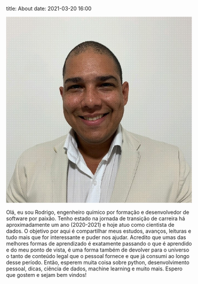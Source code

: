 title: About
date: 2021-03-20 16:00

![profile][profile_foto]

Olá, eu sou Rodrigo, engenheiro químico por formação e desenvolvedor de software por paixão. Tenho estado na jornada de transição de carreira há aproximadamente um ano (2020-2021) e hoje atuo como cientista de dados.
O objetivo por aqui é compartilhar meus estudos, avanços, leituras e tudo mais que for interessante e puder nos ajudar.
Acredito que umas das melhores formas de aprendizado é exatamente passando o que é aprendido e do meu ponto de vista, é uma forma também de devolver para o universo o tanto de conteúdo legal que o pessoal fornece e que já consumi ao longo desse período.
Então, esperem muita coisa sobre python, desenvolvimento pessoal, dicas, ciência de dados, machine learning e muito mais.
Espero que gostem e sejam bem vindos!


[profile_foto]:../images/profile.jpg